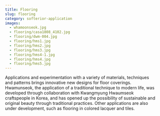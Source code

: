 ```yaml
---
title: Flooring
slug: flooring
category: softerior-application
images:
  - whamoonseok.jpg
  - flooring/casa1808_4102.jpg
  - flooring/dwm-004.jpg
  - flooring/hms1.jpg
  - flooring/hms2.jpg
  - flooring/hms3.jpg
  - flooring/hms4-1.jpg
  - flooring/hms4.jpg
  - flooring/hms5.jpg
---
```


Applications and  experimentation with a variety of materials, techniques and patterns brings innovative new designs for floor coverings. Hwamunseok, the application of a traditional technique  to modern life, was developed through collaboration with Kwangmyung Hwaumseok craftspeople in Korea, and has opened up the  possibility of sustainable and   original beauty through traditional practices. Other applications are also  under development, such as flooring in colored lacquer  and tiles.
